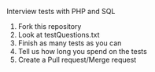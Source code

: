 Interview tests with PHP and SQL

1. Fork this repository
2. Look at testQuestions.txt
3. Finish as many tests as you can
4. Tell us how long you spend on the tests
5. Create a Pull request/Merge request

